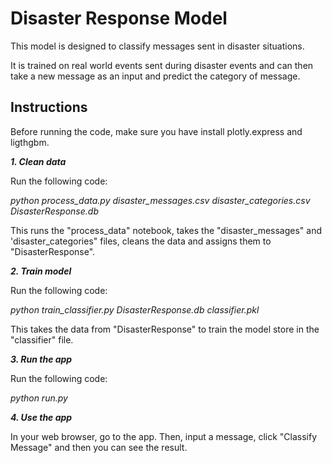 # Disaster Response Model

This model is designed to classify messages sent in disaster situations.

It is trained on real world events sent during disaster events and can then take a new message as an input and predict the category of message.



## Instructions

Before running the code, make sure you have install plotly.express and ligthgbm.

***1. Clean data***

Run the following code:

*python process_data.py disaster_messages.csv disaster_categories.csv DisasterResponse.db*

This runs the "process_data" notebook, takes the "disaster_messages" and 'disaster_categories" files, cleans the data and assigns them to "DisasterResponse".

***2. Train model***

Run the following code:

*python train_classifier.py DisasterResponse.db classifier.pkl*

This takes the data from "DisasterResponse" to train the model store in the "classifier" file.

***3. Run the app***

Run the following code:

*python run.py*

***4. Use the app***

In your web browser, go to the app. Then, input a message, click "Classify Message" and then you can see the result.
